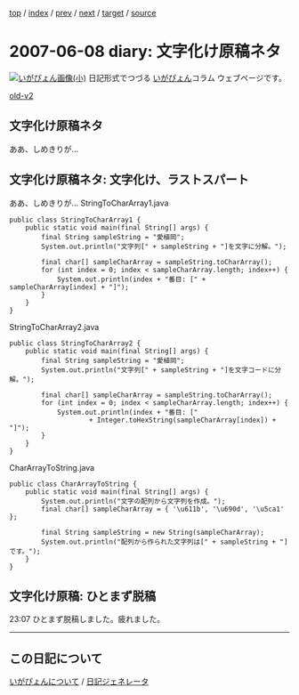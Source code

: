 [top](https://igapyon.github.io/diary/) 
 / [index](https://igapyon.github.io/diary/2007/index.html) 
 / [prev](https://igapyon.github.io/diary/2007/ig070606.html) 
 / [next](https://igapyon.github.io/diary/2007/ig070611.html) 
 / [target](https://igapyon.github.io/diary/2007/ig070608.html) 
 / [source](https://github.com/igapyon/diary/blob/gh-pages/2007/ig070608.html.src.md) 

2007-06-08 diary: 文字化け原稿ネタ
=====================================================================================================
[![いがぴょん画像(小)](https://igapyon.github.io/diary/images/iga200306s.jpg "いがぴょん")](https://igapyon.github.io/diary/memo/memoigapyon.html) 日記形式でつづる [いがぴょん](https://igapyon.github.io/diary/memo/memoigapyon.html)コラム ウェブページです。

[old-v2](ig070608-orig.html)

## 文字化け原稿ネタ

ああ、しめきりが…


## 文字化け原稿ネタ: 文字化け、ラストスパート

ああ、しめきりが…
StringToCharArray1.java

      
```
public class StringToCharArray1 {
    public static void main(final String[] args) {
        final String sampleString = "愛植岡";
        System.out.println("文字列[" + sampleString + "]を文字に分解。");

        final char[] sampleCharArray = sampleString.toCharArray();
        for (int index = 0; index < sampleCharArray.length; index++) {
            System.out.println(index + "番目: [" + sampleCharArray[index] + "]");
        }
    }
}
```

      
StringToCharArray2.java

      
```
public class StringToCharArray2 {
    public static void main(final String[] args) {
        final String sampleString = "愛植岡";
        System.out.println("文字列[" + sampleString + "]を文字コードに分解。");

        final char[] sampleCharArray = sampleString.toCharArray();
        for (int index = 0; index < sampleCharArray.length; index++) {
            System.out.println(index + "番目: ["
                    + Integer.toHexString(sampleCharArray[index]) + "]");
        }
    }
}
```

      
CharArrayToString.java

      
```
public class CharArrayToString {
    public static void main(final String[] args) {
        System.out.println("文字の配列から文字列を作成。");
        final char[] sampleCharArray = { '\u611b', '\u690d', '\u5ca1' };

        final String sampleString = new String(sampleCharArray);
        System.out.println("配列から作られた文字列は[" + sampleString + "]です。");
    }
}
```

      

## 文字化け原稿: ひとまず脱稿

23:07 ひとまず脱稿しました。疲れました。

----------------------------------------------------------------------------------------------------

## この日記について
[いがぴょんについて](https://igapyon.github.io/diary/memo/memoigapyon.html) / [日記ジェネレータ](https://github.com/igapyon/igapyonv3)
